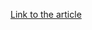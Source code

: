 [Link to the article](https://www.fortinet.com/blog/threat-research/gotitan-botnet-exploitation-on-apache-activemq)
